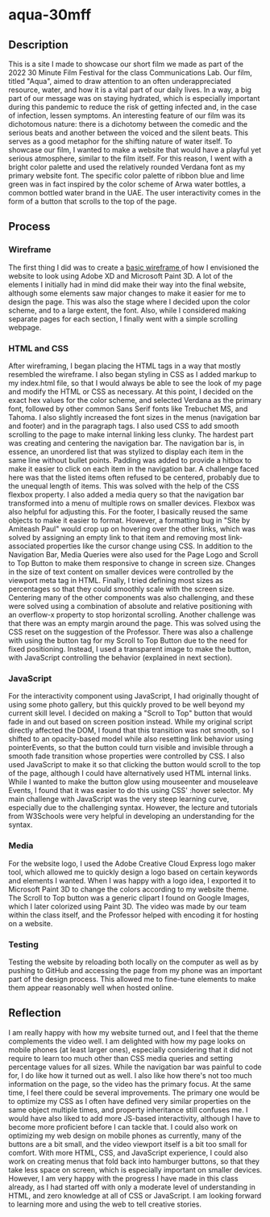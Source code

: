 # aqua-30mff
## Description
This is a site I made to showcase our short film we made as part of the 2022 30 Minute Film Festival for the class Communications Lab. 
Our film, titled "Aqua", aimed to draw attention to an often underappreciated resource, water, and how it is a vital part of our daily lives. In a way, a big part of our message was on staying hydrated, which is especially important during this pandemic to reduce the risk of getting infected and, in the case of infection, lessen symptoms. An interesting feature of our film was its dichotomous nature: there is a dichotomy between the comedic and the serious beats and another between the voiced and the silent beats. This serves as a good metaphor for the shifting nature of water itself. 
To showcase our film, I wanted to make a website that would have a playful yet serious atmosphere, similar to the film itself. For this reason, I went with a bright color palette and used the relatively rounded Verdana font as my primary website font. The specific color palette of ribbon blue and lime green was in fact inspired by the color scheme of Arwa water bottles, a common bottled water brand in the UAE.
The user interactivity comes in the form of a button that scrolls to the top of the page.

## Process
### Wireframe
The first thing I did was to create a <a href="wireframe.pdf"> basic wireframe </a> of how I envisioned the website to look using Adobe XD and Microsoft Paint 3D. A lot of the elements I initially had in mind did make their way into the final website, although some elements saw major changes to make it easier for me to design the page. This was also the stage where I decided upon the color scheme, and to a large extent, the font. Also, while I considered making separate pages for each section, I finally went with a simple scrolling webpage.
### HTML and CSS
After wireframing, I began placing the HTML tags in a way that mostly resembled the wireframe. I also began styling in CSS as I added markup to my index.html file, so that I would always be able to see the look of my page and modify the HTML or CSS as necessary. 
At this point, I decided on the exact hex values for the color scheme, and selected Verdana as the primary font, followed by other common Sans Serif fonts like Trebuchet MS, and Tahoma. I also slightly increased the font sizes in the menus (navigation bar and footer) and in the paragraph tags. I also used CSS to add smooth scrolling to the page to make internal linking less clunky.
The hardest part was creating and centering the navigation bar. The navigation bar is, in essence, an unordered list that was stylized to display each item in the same line without bullet points. Padding was added to provide a hitbox to make it easier to click on each item in the navigation bar. A challenge faced here was that the listed items often refused to be centered, probably due to the unequal length of items. This was solved with the help of the CSS flexbox property. I also added a media query so that the navigation bar transformed into a menu of multiple rows on smaller devices. Flexbox was also helpful for adjusting this.
For the footer, I basically reused the same objects to make it easier to format. However, a formatting bug in "Site by Amiteash Paul" would crop up on hovering over the other links, which was solved by assigning an empty link to that item and removing most link-associated properties like the cursor change using CSS.
In addition to the Navigation Bar, Media Queries were also used for the Page Logo and Scroll to Top Button to make them responsive to change in screen size. Changes in the size of text content on smaller devices were controlled by the viewport meta tag in HTML. Finally, I tried defining most sizes as percentages so that they could smoothly scale with the screen size.
Centering many of the other components was also challenging, and these were solved using a combination of absolute and relative positioning with an overflow-x property to stop horizontal scrolling.
Another challenge was that there was an empty margin around the page. This was solved using the CSS reset on the suggestion of the Professor.
There was also a challenge with using the button tag for my Scroll to Top Button due to the need for fixed positioning. Instead, I used a transparent image to make the button, with JavaScript controlling the behavior (explained in next section).
### JavaScript
For the interactivity component using JavaScript, I had originally thought of using some photo gallery, but this quickly proved to be well beyond my current skill level. I decided on making a "Scroll to Top" button that would fade in and out based on screen position instead. While my original script directly affected the DOM, I found that this transition was not smooth, so I shifted to an opacity-based model while also resetting link behavior using pointerEvents, so that the button could turn visible and invisible through a smooth fade transition whose properties were controlled by CSS. I also used JavaScript to make it so that clicking the button would scroll to the top of the page, although I could have alternatively used HTML internal links. While I wanted to make the button glow using mouseenter and mouseleave Events, I found that it was easier to do this using CSS' :hover selector. My main challenge with JavaScript was the very steep learning curve, especially due to the challenging syntax. However, the lecture and tutorials from W3Schools were very helpful in developing an understanding for the syntax.
### Media
For the website logo, I used the Adobe Creative Cloud Express logo maker tool, which allowed me to quickly design a logo based on certain keywords and elements I wanted. When I was happy with a logo idea, I exported it to Microsoft Paint 3D to change the colors according to my website theme.
The Scroll to Top button was a generic clipart I found on Google Images, which I later colorized using Paint 3D.
The video was made by our team within the class itself, and the Professor helped with encoding it for hosting on a website.
### Testing
Testing the website by reloading both locally on the computer as well as by pushing to GitHub and accessing the page from my phone was an important part of the design process. This allowed me to fine-tune elements to make them appear reasonably well when hosted online.

## Reflection
I am really happy with how my website turned out, and I feel that the theme complements the video well. I am delighted with how my page looks on mobile phones (at least larger ones), especially considering that it did not require to learn too much other than CSS media queries and setting percentage values for all sizes. While the navigation bar was painful to code for, I do like how it turned out as well. I also like how there's not too much information on the page, so the video has the primary focus.
At the same time, I feel there could be several improvements. The primary one would be to optimize my CSS as I often have defined very similar properties on the same object multiple times, and property inheritance still confuses me. I would have also liked to add more JS-based interactivity, although I have to become more proficient before I can tackle that. I could also work on optimizing my web design on mobile phones as currently, many of the buttons are a bit small, and the video viewport itself is a bit too small for comfort. With more HTML, CSS, and JavaScript experience, I could also work on creating menus that fold back into hamburger buttons, so that they take less space on screen, which is especially important on smaller devices. 
However, I am very happy with the progress I have made in this class already, as I had started off with only a moderate level of understanding in HTML, and zero knowledge at all of CSS or JavaScript. I am looking forward to learning more and using the web to tell creative stories.
